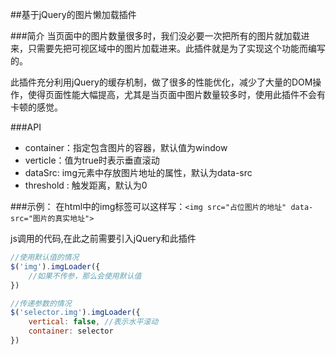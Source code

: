##基于jQuery的图片懒加载插件

###简介
当页面中的图片数量很多时，我们没必要一次把所有的图片就加载进来，只需要先把可视区域中的图片加载进来。此插件就是为了实现这个功能而编写的。

此插件充分利用jQuery的缓存机制，做了很多的性能优化，减少了大量的DOM操作，使得页面性能大幅提高，尤其是当页面中图片数量较多时，使用此插件不会有卡顿的感觉。

###API
 - container：指定包含图片的容器，默认值为window
 - verticle：值为true时表示垂直滚动
 - dataSrc: img元素中存放图片地址的属性，默认为data-src
 - threshold : 触发距离，默认为0

###示例：
在html中的img标签可以这样写：`<img src="占位图片的地址" data-src="图片的真实地址">`

js调用的代码,在此之前需要引入jQuery和此插件

```js
//使用默认值的情况
$('img').imgLoader({
	//如果不传参，那么会使用默认值
})

//传递参数的情况
$('selector.img').imgLoader({
	vertical: false, //表示水平滚动
    container: selector
})

```
